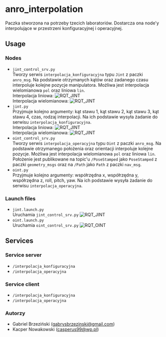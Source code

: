 # anro_interpolation
Paczka stworzona na potrzeby tzecich laboratoriów. Dostarcza ona node'y interpolujące w przestrzeni konfiguracyjnej i operacyjnej.
## Usage
### Nodes
- `jint_control_srv.py`  
  Tworzy serwis `interpolacja_konfiguracyjna` typu `Jint` z paczki `anro_msg`. Na podstawie otrzymanych kątów oraz zadanego czasu interpoluje kolejne pozycje manipulatora. Możliwa jest interpolacja wielomianowa `pol` oraz liniowa `lin`.   
  Interpolacja liniowa:
  ![RQT_JINT](docs/rqt_plot_jint_lin.png)   
  Interpolacja wielomianowa:
  ![RQT_JINT](docs/rqt_plot_jint_pol.png)
- `jint.py`  
  Przyjmuje kolejno argumenty: kąt stawu 1, kąt stawu 2, kąt stawu 3, kąt stawu 4, czas, rodzaj interpolacji. Na ich podstawie wysyła żadanie do serwisu `interpolacja_konfiguracyjna`.   
  Interpolacja liniowa:
  ![RQT_JINT](docs/rqt_plot_oint_lin.png)   
  Interpolacja wielomianowa:
  ![RQT_JINT](docs/rqt_plot_oint_pol.png)
- `oint_control_srv.py`  
  Tworzy serwis `interpolacja_operacyjna` typu `Oint` z paczki `anro_msg`. Na podstawie otrzymanego położenia oraz orientacji interpoluje kolejne pozycje. Możliwa jest interpolacja wielomianowa `pol` oraz liniowa `lin`. Położenie jest publikowane na topic'u `/PoseStamped` jako `PoseStamped` z paczki `geometry_msgs` oraz na `/Path` jako `Path` z paczki `nav_msg`.
- `oint.py`  
  Przyjmuje kolejno argumenty: współrzędna x, współrzędna y, współrzędna z, roll, pitch, yaw. Na ich podstawie wysyła żadanie do serwisu `interpolacja_operacyjna`.
### Launch files
- `jint.launch.py`  
  Uruchamia `jint_control_srv.py`
  ![RQT_JINT](docs/rviz_jint.png)
- `oint.launch.py`  
  Uruchamia `oint_control_srv.py`
  ![RQT_OINT](docs/rviz_oint.png)

## Services
### Service server
- `/interpolacja_konfiguracyjna`
- `/interpolacja_operacyjna`
### Service client
- `/interpolacja_konfiguracyjna`
- `/interpolacja_operacyjna`

### Autorzy
- Gabriel Brzeziński (gabrysbrzezinski@gmail.com)  
- Kacper Nowakowski (casperus99@wp.pl) 
